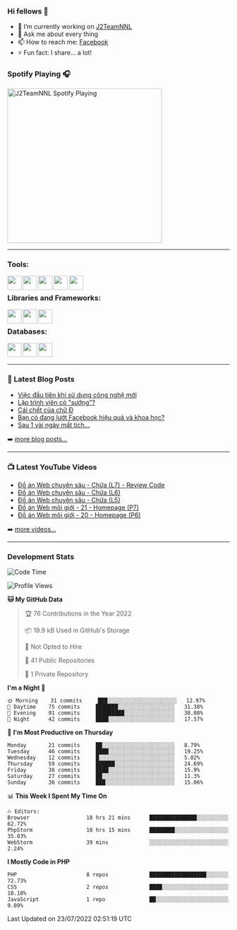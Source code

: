 ### Hi fellows 👋

- 🔭 I’m currently working on [J2TeamNNL]
- 💬 Ask me about every thing
- 📫 How to reach me: [Facebook]
- ⚡ Fun fact: I share... a lot!


### Spotify Playing 🎧
[<img src="https://spotify-playing-git-master.j2teamnnl.vercel.app/api/spotify-playing" alt="J2TeamNNL Spotify Playing" width="350" />](https://open.spotify.com/user/31ghget3jspvgpjwbv5pcwli3smab)

---

### Tools:
<img align='left' height="32" width="32" src="https://cdn.jsdelivr.net/npm/simple-icons@4.8.0/icons/sublimetext.svg" />
<img align='left' height="32" width="32" src="https://cdn.jsdelivr.net/npm/simple-icons@4.8.0/icons/phpstorm.svg" />
<img align='left' height="32" width="32" src="https://cdn.jsdelivr.net/npm/simple-icons@4.8.0/icons/xampp.svg" />
<img align='left' height="32" width="32" src="https://cdn.jsdelivr.net/npm/simple-icons@4.8.0/icons/laragon.svg" />
<img align='left' height="32" width="32" src="https://cdn.jsdelivr.net/npm/simple-icons@4.8.0/icons/docker.svg" />
<br>

### Libraries and Frameworks:
<img align='left' height="32" width="32" src="https://cdn.jsdelivr.net/npm/simple-icons@4.8.0/icons/jquery.svg" />
<img align='left' height="32" width="32" src="https://cdn.jsdelivr.net/npm/simple-icons@4.8.0/icons/laravel.svg" />
<img align='left' height="32" width="32" src="https://cdn.jsdelivr.net/npm/simple-icons@4.8.0/icons/nuxt-dot-js.svg" />
<br>

### Databases:
<img align='left' height="32" width="32" src="https://cdn.jsdelivr.net/npm/simple-icons@4.8.0/icons/mysql.svg" />
<img align='left' height="32" width="32" src="https://cdn.jsdelivr.net/npm/simple-icons@4.8.0/icons/postgresql.svg" />
<img align='left' height="32" width="32" src="https://cdn.jsdelivr.net/npm/simple-icons@4.8.0/icons/elasticsearch.svg" />

<br>
<br>

---

### 📕 Latest Blog Posts
<!-- BLOG-POST-LIST:START -->
- [Việc đầu tiên khi sử dụng công nghệ mới](https://j2teamnnl.blogspot.com/2020/07/viec-au-tien-khi-su-dung-cong-nghe-moi.html)
- [Lập trình viên có &quot;sướng&quot;?](https://j2teamnnl.blogspot.com/2020/03/lap-trinh-vien-co.html)
- [Cái chết của chữ Đ](https://j2teamnnl.blogspot.com/2020/01/cai-chet-cua-chu.html)
- [Bạn có đang lướt Facebook hiệu quả và khoa học?](https://j2teamnnl.blogspot.com/2019/08/ban-co-ang-luot-web-hieu-qua-va-khoa-hoc.html)
- [Sau 1 vài ngày mất tích...](https://j2teamnnl.blogspot.com/2019/08/sau-1-vai-ngay-mat-tich.html)
<!-- BLOG-POST-LIST:END -->
➡️ [more blog posts...](https://j2teamnnl.blogspot.com)

---

### 📺 Latest YouTube Videos
<!-- YOUTUBE:START -->
- [Đồ án Web chuyên sâu - Chữa &lpar;L7&rpar; - Review Code](https://www.youtube.com/watch?v=qe4jEWicuhk)
- [Đồ án Web chuyên sâu - Chữa &lpar;L6&rpar;](https://www.youtube.com/watch?v=t5D1TUnE828)
- [Đồ án Web chuyên sâu - Chữa &lpar;L5&rpar;](https://www.youtube.com/watch?v=7S1J44J443o)
- [Đồ án Web môi giới - 21 - Homepage &lpar;P7&rpar;](https://www.youtube.com/watch?v=-O8SQhNuW2g)
- [Đồ án Web môi giới - 20 - Homepage &lpar;P6&rpar;](https://www.youtube.com/watch?v=lJ-lIxTvSKU)
<!-- YOUTUBE:END -->
➡️ [more videos...](https://www.youtube.com/j2teamnnl)

---
### Development Stats
<!--START_SECTION:waka-->
![Code Time](http://img.shields.io/badge/Code%20Time-3%2C202%20hrs%207%20mins-blue)

![Profile Views](http://img.shields.io/badge/Profile%20Views-121-blue)

**🐱 My GitHub Data** 

> 🏆 76 Contributions in the Year 2022
 > 
> 📦 19.9 kB Used in GitHub's Storage 
 > 
> 🚫 Not Opted to Hire
 > 
> 📜 41 Public Repositories 
 > 
> 🔑 1 Private Repository 
 > 
**I'm a Night 🦉** 

```text
🌞 Morning    31 commits     ███░░░░░░░░░░░░░░░░░░░░░░   12.97% 
🌆 Daytime    75 commits     ███████░░░░░░░░░░░░░░░░░░   31.38% 
🌃 Evening    91 commits     █████████░░░░░░░░░░░░░░░░   38.08% 
🌙 Night      42 commits     ████░░░░░░░░░░░░░░░░░░░░░   17.57%

```
📅 **I'm Most Productive on Thursday** 

```text
Monday       21 commits     ██░░░░░░░░░░░░░░░░░░░░░░░   8.79% 
Tuesday      46 commits     ████░░░░░░░░░░░░░░░░░░░░░   19.25% 
Wednesday    12 commits     █░░░░░░░░░░░░░░░░░░░░░░░░   5.02% 
Thursday     59 commits     ██████░░░░░░░░░░░░░░░░░░░   24.69% 
Friday       38 commits     ████░░░░░░░░░░░░░░░░░░░░░   15.9% 
Saturday     27 commits     ██░░░░░░░░░░░░░░░░░░░░░░░   11.3% 
Sunday       36 commits     ███░░░░░░░░░░░░░░░░░░░░░░   15.06%

```


📊 **This Week I Spent My Time On** 

```text
🔥 Editors: 
Browser                  18 hrs 21 mins      ███████████████░░░░░░░░░░   62.72% 
PhpStorm                 10 hrs 15 mins      ████████░░░░░░░░░░░░░░░░░   35.03% 
WebStorm                 39 mins             ░░░░░░░░░░░░░░░░░░░░░░░░░   2.24%

```

**I Mostly Code in PHP** 

```text
PHP                      8 repos             ██████████████████░░░░░░░   72.73% 
CSS                      2 repos             ████░░░░░░░░░░░░░░░░░░░░░   18.18% 
JavaScript               1 repo              ██░░░░░░░░░░░░░░░░░░░░░░░   9.09%

```



 Last Updated on 23/07/2022 02:51:19 UTC
<!--END_SECTION:waka-->


[J2TeamNNL]: https://j2teamnnl.com/
[Facebook]: https://fb.me/j2teamnnl
